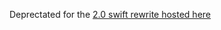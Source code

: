 Deprectated for the [2.0 swift rewrite hosted here](https://github.com/memoryio/memoryio-macosx-swift)

